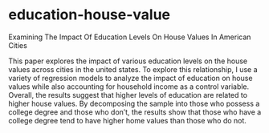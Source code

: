 # education-house-value
Examining The Impact Of Education Levels On House Values In American Cities 

This paper explores the impact of various education levels on the house values across cities in the united states.  To explore this relationship, I use a variety of regression models to analyze the impact of education on house values while also accounting for household income as a control variable. Overall, the results suggest that higher levels of education are related to higher house values. By decomposing the sample into those who possess a college degree and those who don’t, the results show that those who have a college degree tend to have higher home values than those who do not. 

